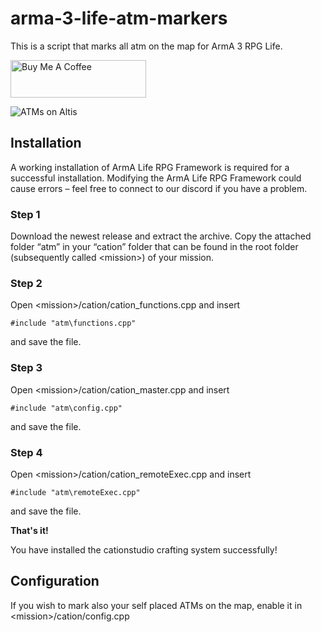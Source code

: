 # arma-3-life-atm-markers

This is a script that marks all atm on the map for ArmA 3 RPG Life.

<a href="https://www.buymeacoffee.com/julianbauer" target="_blank"><img src="https://cdn.buymeacoffee.com/buttons/v2/default-red.png" alt="Buy Me A Coffee" style="height: 60px !important;width: 217px !important;" ></a>

![ATMs on Altis](https://i.imgur.com/Ypcl64Q.jpeg)

## Installation

A working installation of ArmA Life RPG Framework is required for a successful installation. Modifying the ArmA Life RPG Framework could cause errors – feel free to connect to our discord if you have a problem.

### Step 1

Download the newest release and extract the archive. Copy the attached folder “atm” in your “cation” folder that can be found in the  root folder (subsequently called \<mission\>) of your mission.

### Step 2

Open \<mission\>/cation/cation_functions.cpp and insert

`#include "atm\functions.cpp"`

and save the file.

### Step 3

Open \<mission\>/cation/cation_master.cpp and insert

`#include "atm\config.cpp"`

and save the file.

### Step 4

Open \<mission\>/cation/cation_remoteExec.cpp and insert

`#include "atm\remoteExec.cpp"`

and save the file.

**That's it!**

You have installed the cationstudio crafting system successfully!

## Configuration

If you wish to mark also your self placed ATMs on the map, enable it in
\<mission\>/cation/config.cpp
